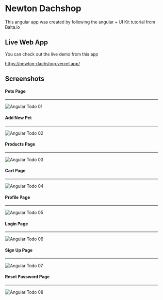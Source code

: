 # Newton Dachshop

This angular app was created by following the angular + UI Kit tutorial from Balta.io

## Live Web App

You can check out the live demo from this app

https://newton-dachshop.vercel.app/

## Screenshots

#### Pets Page
---
![Angular Todo 01](/screenshots/screen01.jpg)

#### Add New Pet
---
![Angular Todo 02](/screenshots/screen02.jpg)

#### Products Page
---
![Angular Todo 03](/screenshots/screen03.jpg)

#### Cart Page
---
![Angular Todo 04](/screenshots/screen04.jpg)

#### Profile Page
---
![Angular Todo 05](/screenshots/screen05.jpg)

#### Login Page
---
![Angular Todo 06](/screenshots/screen06.jpg)

#### Sign Up Page
---
![Angular Todo 07](/screenshots/screen07.jpg)

#### Reset Password Page
---
![Angular Todo 08](/screenshots/screen08.jpg)
